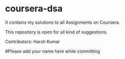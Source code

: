 # coursera-dsa
It contains my solutions to all Assignments on Coursera.

This repository is open for all kind of suggestions.

Contributors:
Harsh Kumar

#Please add your name here while committing
